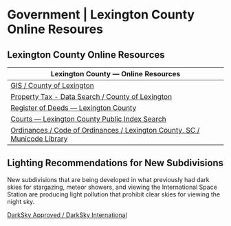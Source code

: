 # Government \| Lexington County Online Resoures

## Lexington County Online Resources 

| Lexington County — Online Resources |
|---|
| [GIS / County of Lexington](https://www.lex-co.sc.gov/departments/planning-gis/gis-disclaimer ) |
| [Property Tax - Data Search / County of Lexington](https://www.lex-co.sc.gov/services/property-tax-data-search ) |
| [Register of Deeds — Lexington County](https://countyfusion8.kofiletech.us/countyweb/loginDisplay.action?town=&countyname=LexingtonSC ) |
| [Courts — Lexington County Public Index Search](https://publicindex.sccourts.org/lexington/publicindex/ ) |
| [Ordinances / Code of Ordinances / Lexington County, SC / Municode Library](https://library.municode.com/sc/lexington_county/ordinances/code_of_ordinances?nodeId=11162 ) |

## Lighting Recommendations for New Subdivisions

New subdivisions that are being developed in what previously had dark skies for stargazing, meteor showers, and viewing the International Space Station are producing light pollution that prohibit clear skies for viewing the night sky.

[DarkSky Approved / DarkSky International](https://darksky.org/ )
